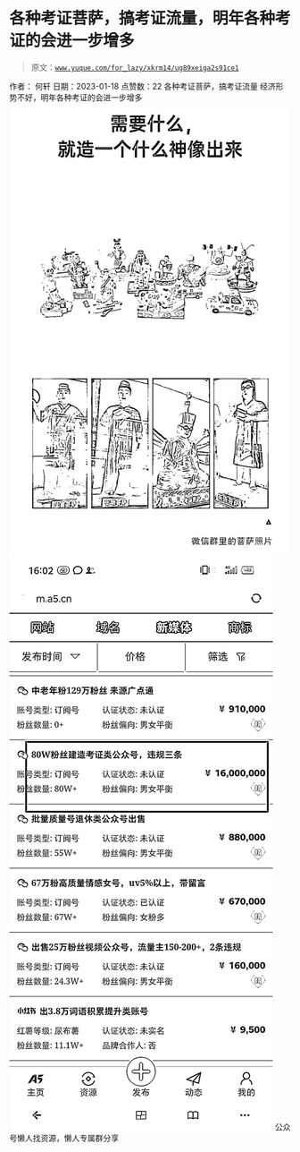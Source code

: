 # 各种考证菩萨，搞考证流量，明年各种考证的会进一步增多

> 原文：[`www.yuque.com/for_lazy/xkrm14/ug89xeiga2s91ce1`](https://www.yuque.com/for_lazy/xkrm14/ug89xeiga2s91ce1)

<ne-p id="ube040bfc" data-lake-id="ube040bfc"><ne-text id="u98754097">作者： 何轩</ne-text></ne-p> <ne-p id="ua9323b3e" data-lake-id="ua9323b3e"><ne-text id="u5473fc62">日期：2023-01-18</ne-text></ne-p> <ne-p id="u91b1fa24" data-lake-id="u91b1fa24"><ne-text id="u4c0b827a">点赞数：</ne-text><ne-text id="ue4dbb724" ne-bold="true">22</ne-text></ne-p> <ne-hole id="u918bb86f" data-lake-id="u918bb86f"><ne-card data-card-name="hr" data-card-type="block" id="r0KjJ" data-event-boundary="card"><ne-p id="ue1723224" data-lake-id="ue1723224"><ne-text id="u5f0b0402">各种考证菩萨，搞考证流量 经济形势不好，明年各种考证的会进一步增多</ne-text></ne-p> <ne-p id="ua2d5aed4" data-lake-id="ua2d5aed4"><ne-card data-card-name="image" data-card-type="inline" id="BbMFm" data-event-boundary="card">![](img/e7d74dfc1f875dcc61fec808b2060fec.png)</ne-card></ne-p> <ne-p id="u8c1d1a56" data-lake-id="u8c1d1a56"><ne-card data-card-name="image" data-card-type="inline" id="gEoxG" data-event-boundary="card">![](img/17bc74e234e72ebd821e48d5e18b8cc6.png)</ne-card></ne-p> <ne-hole id="u4a49a75c" data-lake-id="u4a49a75c"><ne-card data-card-name="hr" data-card-type="block" id="RGpmL" data-event-boundary="card"><ne-p id="udce7bd7d" data-lake-id="udce7bd7d"><ne-text id="u213e68c5">公众号懒人找资源，懒人专属群分享</ne-text></ne-p></ne-card></ne-hole></ne-card></ne-hole>